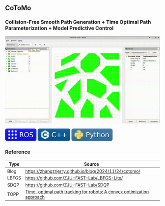 ## CoToMo

### Collision-Free Smooth Path Generation + Time Optimal Path Parameterization + Model Predictive Control

![](./assets/result.gif)

![](./assets/ros.svg) ![](./assets/cpp.svg) ![](./assets/python.svg)

### Reference

| Type | Source |
|-|-|
|Blog|https://zhangzrjerry.github.io/blog/2024/11/24/cotomo/|
|LBFGS|https://github.com/ZJU-FAST-Lab/LBFGS-Lite/|
|SDQP|https://github.com/ZJU-FAST-Lab/SDQP|
|TOPP|[Time-optimal path tracking for robots: A convex optimization approach](https://ieeexplore.ieee.org/abstract/document/5256286)|